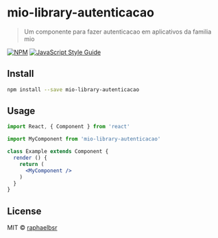# mio-library-autenticacao

> Um componente para fazer autenticacao em aplicativos da familia mio

[![NPM](https://img.shields.io/npm/v/mio-library-autenticacao.svg)](https://www.npmjs.com/package/mio-library-autenticacao) [![JavaScript Style Guide](https://img.shields.io/badge/code_style-standard-brightgreen.svg)](https://standardjs.com)

## Install

```bash
npm install --save mio-library-autenticacao
```

## Usage

```jsx
import React, { Component } from 'react'

import MyComponent from 'mio-library-autenticacao'

class Example extends Component {
  render () {
    return (
      <MyComponent />
    )
  }
}
```

## License

MIT © [raphaelbsr](https://github.com/raphaelbsr)
